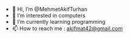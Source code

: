 - 👋 Hi, I’m @MehmetAkifTurhan
- 👀 I’m interested in computers
- 🌱 I’m currently learning programming
- 📫 How to reach me : akifmat42@gmail.com

<!---
MehmetAkifTurhan/MehmetAkifTurhan is a ✨ special ✨ repository because its `README.md` (this file) appears on your GitHub profile.
You can click the Preview link to take a look at your changes.
--->
